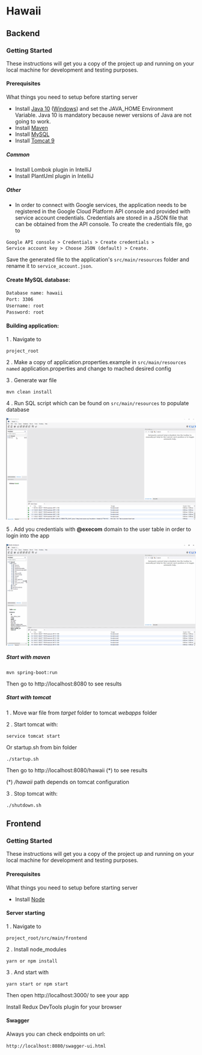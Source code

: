 # Hawaii

## Backend

### Getting Started
These instructions will get you a copy of the project up and running on your local machine for development and testing purposes.

#### Prerequisites
What things you need to setup before starting server

- Install [Java 10](https://docs.oracle.com/javase/10/install/overview-jdk-10-and-jre-10-installation.htm) ([Windows](https://drive.google.com/file/d/1EE0cBbfHbFgB-zxBx_nAnORO19HCZCkB/view?usp=sharing)) and set the JAVA_HOME Environment Variable. Java 10 is mandatory because newer versions of Java are not going to work.
- Install [Maven](https://maven.apache.org/install.html)
- Install [MySQL](https://dev.mysql.com/doc/mysql-installation-excerpt/5.7/en/)
- Install [Tomcat 9](https://octopus.com/blog/installing-tomcat-from-scratch)

##### Common
- Install Lombok plugin in IntelliJ
- Install PlantUml plugin in IntelliJ

##### Other

- In order to connect with Google services, the application needs
to be registered in the Google Cloud Platform API console and 
provided with service account credentials. Credentials are stored in a
JSON file that can be obtained from the API console.
To create the credentials file, go to 
```
Google API console > Credentials > Create credentials > 
Service account key > Choose JSON (default) > Create.
```
Save the generated file to the application's `src/main/resources` folder and rename it
to `service_account.json`.

#### Create MySQL database:
```sh
Database name: hawaii
Port: 3306
Username: root
Password: root
```

#### Building application:

1 . Navigate to <br/>
```
project_root
```

2 . Make a copy of application.properties.example in `src/main/resources named` application.properties and change to mached desired config

3 . Generate war file <br/>
```
mvn clean install
```

4 . Run SQL script which can be found on `src/main/resources` to populate database

![](readme-gifs/sql_script.gif)

5 . Add you credentials with **@execom** domain to the user table in order to login into the app

![](readme-gifs/credentials.gif)


##### Start with maven
```
mvn spring-boot:run
```

Then go to http://localhost:8080 to see results

##### Start with tomcat

1 . Move war file from _target_ folder to tomcat _webapps_ folder

2 . Start tomcat with: <br/>
```
service tomcat start 
```

Or startup.sh from bin folder <br/>
```
./startup.sh
```

Then go to http://localhost:8080/hawaii (*) to see results

(*) _/hawaii_ path depends on tomcat configuration

3 . Stop tomcat with: <br/>
```
./shutdown.sh 
```

## Frontend

### Getting Started

These instructions will get you a copy of the project up and running on your local machine for development and testing purposes.

#### Prerequisites

What things you need to setup before starting server

- Install [Node](https://nodejs.org/en/)

#### Server starting

1 . Navigate to <br/>
```
project_root/src/main/frontend
```

2 . Install node_modules <br/>
```
yarn or npm install
```

3 . And start with <br/>
```
yarn start or npm start
```

Then open http://localhost:3000/ to see your app

Install Redux DevTools plugin for your browser

#### Swagger

Always you can check endpoints on url:

```http://localhost:8080/swagger-ui.html```